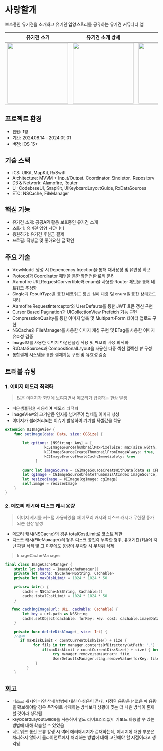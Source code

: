 # 사랑할개
보호중인 유기견을 소개하고 유기견 입양스토리를 공유하는 유기견 커뮤니티 앱

|유기견 소개|유기견 소개 상세|스토리|스토리 상세|프로필|
|--------|------------|-----|--------|----|
|<img width = "200" src = "https://github.com/user-attachments/assets/5cf87c48-5d0b-4eae-b146-56432000ba68">|<img width = "200" src = "https://github.com/user-attachments/assets/7446c4e8-4f58-4326-bdd7-e0f6425b1bdd">|<img width = "200" src = "https://github.com/user-attachments/assets/7068106c-0dca-46fa-a0ea-d61ccfe1f4e1">|<img width = "200" src = "https://github.com/user-attachments/assets/23dd7294-3a6c-4159-826b-b00e9e5be978">|<img width = "200" src = "https://github.com/user-attachments/assets/878c68da-53df-4f60-aef9-31c6a50193fd">|

## 프로젝트 환경
- 인원: 1명
- 기간: 2024.08.14 - 2024.09.01
- 버전: iOS 16+

## 기술 스택
- iOS: UIKit, MapKit, RxSwift
- Architecture: MVVM + Input/Output, Coordinator, Singleton, Repository
- DB & Network: Alamofire, Router
- UI: CodebaseUI, SnapKit, UIKeyboardLayoutGuide, RxDataSources
- ETC: NSCache, FileManager

## 핵심 기능
- 유기견 소개: 공공API 활용 보호중인 유기견 소개
- 스토리: 유기견 입양 커뮤니티
- 응원하기: 유기견 후원금 결제
- 프로필: 작성글 및 좋아요한 글 확인
  
## 주요 기술
- ViewModel 생성 시 Dependency Injection을 통해 재사용성 및 유연성 확보
- Protocol과 Coordinator 패턴을 통한 화면전환 로직 분리
- Alamofire URLRequestConvertible과 enum을 사용한 Router 패턴을 통해 네트워크 추상화
- Single과 ResultType을 통한 네트워크 통신 실패 대응 및 enum을 통한 상태코드 처리
- Alamofire RequestInterceptor와 UserDefaults를 통한 JWT 토큰 갱신 구현
- Cursor Based Pagination과 UICollectionView Prefetch 기능 구현
- CompresstionQuality를 통한 이미지 압축 및 Multipart-Form 데이터 업로드 구현
- NSCache와 FileManager를 사용한 이미지 캐싱 구현 및 ETag를 사용한 이미지 유효성 검증
- ImageIO를 사용한 이미지 다운샘플링 적용 및 메모리 사용 최적화
- RxDataSources과 CompositionalLayout을 사용한 다중 섹션 컬렉션 뷰 구성
- 통합결제 시스템을 통한 결제기능 구현 및 유효성 검증
  
## 트러블 슈팅
### 1. 이미지 메모리 최적화
  > 많은 이미지가 화면에 보여지면서 메모리가 급증하는 현상 발생
- 다운샘플링을 사용하여 메모리 최적화
- imageView의 크기만큼 인자를 넘겨주어 썸네일 이미지 생성
- 이미지가 블러처리되는 이슈가 발생하여 기기별 픽셀값을 적용
```swift
extension UIImageView {
    func setImage(data: Data, size: CGSize) {
        
        let options: [NSString: Any] = [
                  kCGImageSourceThumbnailMaxPixelSize: max(size.width, size.height) * UIScreen.main.scale,
                  kCGImageSourceCreateThumbnailFromImageAlways: true,
                  kCGImageSourceShouldCacheImmediately: true
              ]
        
        guard let imageSource = CGImageSourceCreateWithData(data as CFData, nil),
        let cgImage = CGImageSourceCreateThumbnailAtIndex(imageSource, 0, options as CFDictionary) else { return }
        let resizedImage = UIImage(cgImage: cgImage)
        self.image = resizedImage
    }
}
```

### 2. 메모리 캐시와 디스크 캐시 용량
> 이미지 캐시를 커스텀 사용하였을 때 메모리 캐시와 디스크 캐시가 무한정 증가되는 현상 발생
- 메모리 캐시(NSCache)의 경우 totalCostLimit로 코스트 제한
- 디스크 캐시(FileManager)의 경우 디스크 공간이 부족한 경우, 유효기간(1일)이 지난 파일 삭제 및 그 이후에도 용량이 부족할 시 무작위 삭제

> ImageCacheManager
```swift
final class ImageCacheManager {
    static let shared = ImageCacheManager()
    private let cache: NSCache<NSString, Cachable>
    private let maxDiskLimit = 1024 * 1024 * 50
    
    private init() {
        cache = NSCache<NSString, Cachable>()
        cache.totalCostLimit = 1024 * 1024 * 50
    }

   func cachingImage(url: URL, cachable: Cachable) {
        let key = url.path as NSString
        cache.setObject(cachable, forKey: key, cost: cachable.imageData.count)
    }

    private func deleteDiskImage(_ size: Int) {
    //중략
       if maxDiskLimit < countCurrentDiskSize() + size {
             for file in try manager.contentsOfDirectory(atPath: ".") {
                 if(maxDiskLimit > countCurrentDiskSize() + size) { break }
                      try manager.removeItem(atPath: file)
                      UserDefaultsManager.etag.removeValue(forKey: file)
              }
          }
    }
```
  
## 회고
- 디스크 캐시의 파일 삭제 방법에 대한 아쉬움이 존재. 지정된 용량을 넘었을 때 용량을 확보해야할 경우 무작위로 삭제하는 방식보다 상황에 맞는 더 나은 방식이 존재할 것이라 생각됨
- keyboardLayoutGuide를 사용하여 별도 라이브러리없이 키보드 대응할 수 있는 방법에 대해 학습할 수 있었음
- 네트워크 통신 오류 발생 시 여러 에러메시지가 존재하는데, 메시지에 대한 부분은 처리하지 않아서 클라이언트에서 처리하는 방법에 대해 고민해야 할 지점이라고 생각됨
